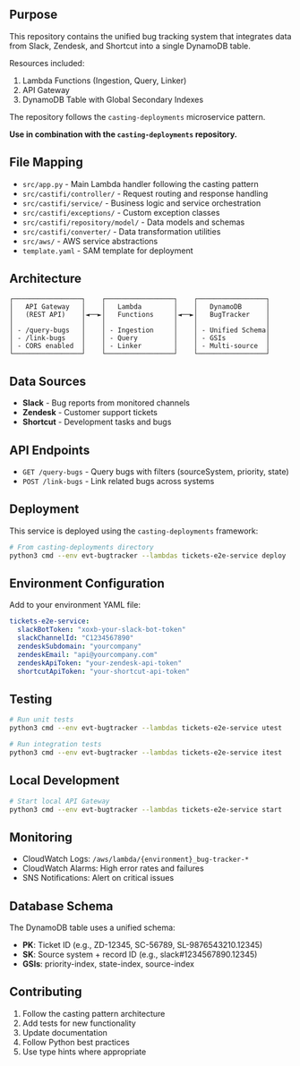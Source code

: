 ## Purpose
This repository contains the unified bug tracking system that integrates data from Slack, Zendesk, and Shortcut into a single DynamoDB table.

Resources included:
1. Lambda Functions (Ingestion, Query, Linker)
2. API Gateway
3. DynamoDB Table with Global Secondary Indexes

The repository follows the `casting-deployments` microservice pattern.

**Use in combination with the `casting-deployments` repository.**

## File Mapping

- `src/app.py` - Main Lambda handler following the casting pattern
- `src/castifi/controller/` - Request routing and response handling
- `src/castifi/service/` - Business logic and service orchestration
- `src/castifi/exceptions/` - Custom exception classes
- `src/castifi/repository/model/` - Data models and schemas
- `src/castifi/converter/` - Data transformation utilities
- `src/aws/` - AWS service abstractions
- `template.yaml` - SAM template for deployment

## Architecture

```
┌─────────────────┐    ┌─────────────────┐    ┌─────────────────┐
│   API Gateway   │    │   Lambda        │    │   DynamoDB      │
│   (REST API)    │◄──►│   Functions     │◄──►│   BugTracker    │
│                 │    │                 │    │                 │
│ - /query-bugs   │    │ - Ingestion     │    │ - Unified Schema│
│ - /link-bugs    │    │ - Query         │    │ - GSIs          │
│ - CORS enabled  │    │ - Linker        │    │ - Multi-source  │
└─────────────────┘    └─────────────────┘    └─────────────────┘
```

## Data Sources

- **Slack** - Bug reports from monitored channels
- **Zendesk** - Customer support tickets
- **Shortcut** - Development tasks and bugs

## API Endpoints

- `GET /query-bugs` - Query bugs with filters (sourceSystem, priority, state)
- `POST /link-bugs` - Link related bugs across systems

## Deployment

This service is deployed using the `casting-deployments` framework:

```bash
# From casting-deployments directory
python3 cmd --env evt-bugtracker --lambdas tickets-e2e-service deploy
```

## Environment Configuration

Add to your environment YAML file:

```yaml
tickets-e2e-service:
  slackBotToken: "xoxb-your-slack-bot-token"
  slackChannelId: "C1234567890"
  zendeskSubdomain: "yourcompany"
  zendeskEmail: "api@yourcompany.com"
  zendeskApiToken: "your-zendesk-api-token"
  shortcutApiToken: "your-shortcut-api-token"
```

## Testing

```bash
# Run unit tests
python3 cmd --env evt-bugtracker --lambdas tickets-e2e-service utest

# Run integration tests
python3 cmd --env evt-bugtracker --lambdas tickets-e2e-service itest
```

## Local Development

```bash
# Start local API Gateway
python3 cmd --env evt-bugtracker --lambdas tickets-e2e-service start
```

## Monitoring

- CloudWatch Logs: `/aws/lambda/{environment}_bug-tracker-*`
- CloudWatch Alarms: High error rates and failures
- SNS Notifications: Alert on critical issues

## Database Schema

The DynamoDB table uses a unified schema:

- **PK**: Ticket ID (e.g., ZD-12345, SC-56789, SL-9876543210.12345)
- **SK**: Source system + record ID (e.g., slack#1234567890.12345)
- **GSIs**: priority-index, state-index, source-index

## Contributing

1. Follow the casting pattern architecture
2. Add tests for new functionality
3. Update documentation
4. Follow Python best practices
5. Use type hints where appropriate